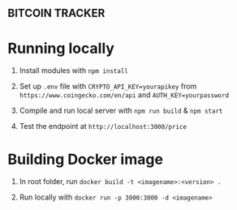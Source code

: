 ## BITCOIN TRACKER ##

# Running locally
1. Install modules with `npm install`

2. Set up `.env` file with `CRYPTO_API_KEY=yourapikey` from `https://www.coingecko.com/en/api` and `AUTH_KEY=yourpassword`

3. Compile and run local server with `npm run build` & `npm start`

4. Test the endpoint at `http://localhost:3000/price`

# Building Docker image

1. In root folder, run `docker build -t <imagename>:<version> . `

2. Run locally with `docker run -p 3000:3000 -d <imagename>`
